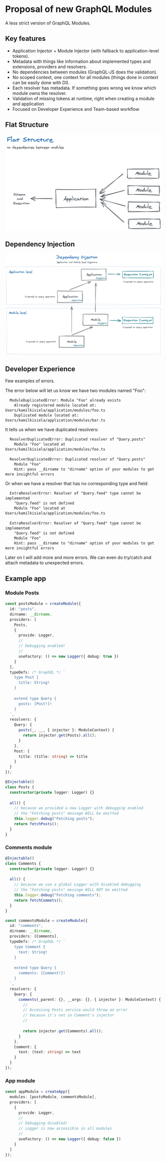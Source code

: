 # Proposal of new GraphQL Modules

A less strict version of GraphQL Modules.

## Key features

- Application Injector + Module Injector (with fallback to application-level tokens).
- Metadata with things like information about implemented types and extensions, providers and resolvers.
- No dependencies between modules (GraphQL-JS does the validation).
- No scoped context, one context for all modules (things done in context can be easily done with DI).
- Each resolver has metadata. If something goes wrong we know which module owns the resolver.
- Validation of missing tokens at runtime, right when creating a module and application
- Focused on Developer Experience and Team-based workflow

## Flat Structure

![](./assets/flat-structure.png)

## Dependency Injection

![](./assets/di.png)


## Developer Experience

Few examples of errors.

The error below will let us know we have two modules named "Foo":

```
  ModuleDuplicatedError: Module "Foo" already exists
    Already registered module located at: Users/kamilkisiela/application/modules/foo.ts
    Duplicated module located at: Users/kamilkisiela/application/modules/bar.ts
```

It tells us when we have duplicated resolvers:

```
  ResolverDuplicatedError: Duplicated resolver of "Query.posts"
    Module "Foo" located at Users/kamilkisiela/application/modules/foo.ts

  ResolverDuplicatedError: Duplicated resolver of "Query.posts"
    Module "Foo"
    Hint: pass __dirname to "dirname" option of your modules to get more insightful errors
```

Or when we have a resolver that has no corresponding type and field:

```
  ExtraResolverError: Resolver of "Query.feed" type cannot be implemented
    "Query.feed" is not defined
    Module "Foo" located at Users/kamilkisiela/application/modules/foo.ts

  ExtraResolverError: Resolver of "Query.feed" type cannot be implemented
    "Query.feed" is not defined
    Module "Foo"
    Hint: pass __dirname to "dirname" option of your modules to get more insightful errors
```

Later on I will add more and more errors. We can even do try/catch and attach metadata to unexpected errors.

## Example app

### Module Posts

```typescript
const postsModule = createModule({
  id: "posts",
  dirname: __dirname,
  providers: [
    Posts,
    {
      provide: Logger,
      //
      // Debugging enabled!
      //
      useFactory: () => new Logger({ debug: true })
    }
  ],
  typeDefs: /* GraphQL */ `
    type Post {
      title: String!
    }

    extend type Query {
      posts: [Post!]!
    }
  `,
  resolvers: {
    Query: {
      posts(_, __, { injector }: ModuleContext) {
        return injector.get(Posts).all();
      }
    },
    Post: {
      title: (title: string) => title
    }
  }
});
```

```typescript
@Injectable()
class Posts {
  constructor(private logger: Logger) {}

  all() {
    // because we provided a new Logger with debugging enabled
    // the "Fetching posts" message WILL be emitted
    this.logger.debug("Fetching posts");
    return fetchPosts();
  }
}
```

### Comments module

```typescript
@Injectable()
class Comments {
  constructor(private logger: Logger) {}

  all() {
    // because we use a global Logger with disabled debugging
    // the "Fetching posts" message WILL NOT be emitted
    this.logger.debug("Fetching comments");
    return fetchCommets();
  }
}
```

```typescript
const commentsModule = createModule({
  id: "comments",
  dirname: __dirname,
  providers: [Comments],
  typeDefs: /* GraphQL */ `
    type Comment {
      text: String!
    }

    extend type Query {
      comments: [Comment!]!
    }
  `,
  resolvers: {
    Query: {
      comments(_parent: {}, __args: {}, { injector }: ModuleContext) {
        //
        // Accessing Posts service would throw an error
        // because it's not in Comment's injector
        //

        return injector.get(Comments).all();
      }
    },
    Comment: {
      text: (text: string) => text
    }
  }
});
```

### App module

```typescript
const appModule = createApp({
  modules: [postsModule, commentsModule],
  providers: [
    {
      provide: Logger,
      //
      // Debugging disabled!
      // Logger is now accessible in all modules
      //
      useFactory: () => new Logger({ debug: false })
    }
  ]
});
```
